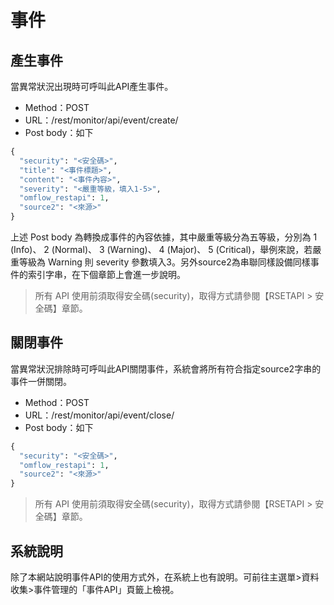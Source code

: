 
# 事件

## 產生事件

當異常狀況出現時可呼叫此API產生事件。

* Method：POST
* URL：/rest/monitor/api/event/create/
* Post body：如下

```python
{
  "security": "<安全碼>",
  "title": "<事件標題>",
  "content": "<事件內容>",
  "severity": "<嚴重等級，填入1-5>",
  "omflow_restapi": 1,
  "source2": "<來源>"
}
```

上述 Post body 為轉換成事件的內容依據，其中嚴重等級分為五等級，分別為 1 (Info)、 2 (Normal)、 3 (Warning)、 4 (Major)、 5 (Critical)，舉例來說，若嚴重等級為 Warning 則 severity 參數填入3。另外source2為串聯同樣設備同樣事件的索引字串，在下個章節上會進一步說明。

> 所有 API 使用前須取得安全碼(security)，取得方式請參閱【RSETAPI > 安全碼】章節。

## 關閉事件

當異常狀況排除時可呼叫此API關閉事件，系統會將所有符合指定source2字串的事件一併關閉。

* Method：POST
* URL：/rest/monitor/api/event/close/
* Post body：如下

```python
{
  "security": "<安全碼>",
  "omflow_restapi": 1,
  "source2": "<來源>"
}
```

> 所有 API 使用前須取得安全碼(security)，取得方式請參閱【RSETAPI > 安全碼】章節。

## 系統說明

除了本網站說明事件API的使用方式外，在系統上也有說明。可前往主選單>資料收集>事件管理的「事件API」頁籤上檢視。

